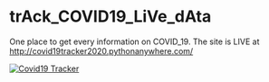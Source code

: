 # trAck_COVID19_LiVe_dAta
One place to get every information on COVID_19. The site is LIVE at http://covid19tracker2020.pythonanywhere.com/

<a href="https://imgflip.com/gif/41luyi"><img src="https://imgflip.com/gif/41luyi" title="Covid19 Tracker"/></a>
